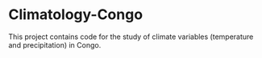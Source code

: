 # Climatology-Congo
This project contains code for the study of climate variables (temperature and precipitation) in Congo. 
